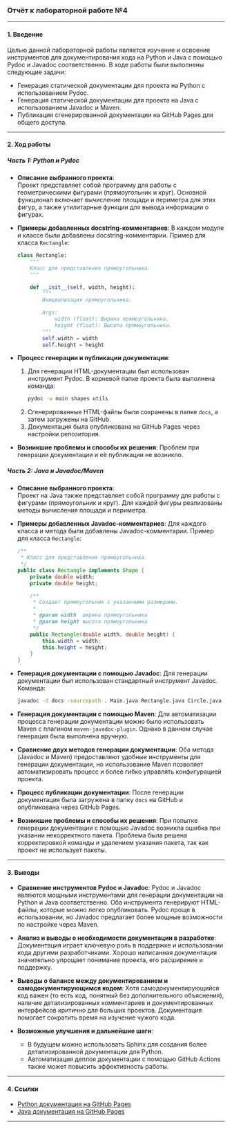 ### Отчёт к лабораторной работе №4

---

#### 1. Введение
Целью данной лабораторной работы является изучение и освоение инструментов для документирования кода на Python и Java с помощью Pydoc и Javadoc соответственно. В ходе работы были выполнены следующие задачи:
- Генерация статической документации для проекта на Python с использованием Pydoc.
- Генерация статической документации для проекта на Java с использованием Javadoc и Maven.
- Публикация сгенерированной документации на GitHub Pages для общего доступа.

---

#### 2. Ход работы

##### Часть 1: Python и Pydoc

- **Описание выбранного проекта**:  
  Проект представляет собой программу для работы с геометрическими фигурами (прямоугольник и круг). Основной функционал включает вычисление площади и периметра для этих фигур, а также утилитарные функции для вывода информации о фигурах.

- **Примеры добавленных docstring-комментариев**:
  В каждом модуле и классе были добавлены docstring-комментарии. Пример для класса `Rectangle`:
  ```python
  class Rectangle:
      """
      Класс для представления прямоугольника.
      """

      def __init__(self, width, height):
          """
          Инициализация прямоугольника.

          Args:
              width (float): Ширина прямоугольника.
              height (float): Высота прямоугольника.
          """
          self.width = width
          self.height = height
  ```

- **Процесс генерации и публикации документации**:
  1. Для генерации HTML-документации был использован инструмент Pydoc. В корневой папке проекта была выполнена команда:
     ```bash
     pydoc -w main shapes utils
     ```
  2. Сгенерированные HTML-файлы были сохранены в папке `docs`, а затем загружены на GitHub.
  3. Документация была опубликована на GitHub Pages через настройки репозитория.

- **Возникшие проблемы и способы их решения**:
  Проблем при генерации документации и её публикации не возникло.

##### Часть 2: Java и Javadoc/Maven

- **Описание выбранного проекта**:  
  Проект на Java также представляет собой программу для работы с фигурами (прямоугольник и круг). Для каждой фигуры реализованы методы вычисления площади и периметра.

- **Примеры добавленных Javadoc-комментариев**:
  Для каждого класса и метода были добавлены Javadoc-комментарии. Пример для класса `Rectangle`:
  ```java
  /**
   * Класс для представления прямоугольника.
   */
  public class Rectangle implements Shape {
      private double width;
      private double height;

      /**
       * Создает прямоугольник с указанными размерами.
       *
       * @param width  ширина прямоугольника
       * @param height высота прямоугольника
       */
      public Rectangle(double width, double height) {
          this.width = width;
          this.height = height;
      }
  }
  ```

- **Генерация документации с помощью Javadoc**:
  Для генерации документации был использован стандартный инструмент Javadoc. Команда:
  ```bash
  javadoc -d docs -sourcepath . Main.java Rectangle.java Circle.java Shape.java
  ```

- **Генерация документации с помощью Maven**:
  Для автоматизации процесса генерации документации можно было использовать Maven с плагином `maven-javadoc-plugin`. Однако в данном случае генерация была выполнена вручную.

- **Сравнение двух методов генерации документации**:
  Оба метода (Javadoc и Maven) предоставляют удобные инструменты для генерации документации, но использование Maven позволяет автоматизировать процесс и более гибко управлять конфигурацией проекта.

- **Процесс публикации документации**:
  После генерации документация была загружена в папку `docs` на GitHub и опубликована через GitHub Pages.

- **Возникшие проблемы и способы их решения**:
  При попытке генерации документации с помощью Javadoc возникла ошибка при указании некорректного пакета. Проблема была решена корректировкой команды и удалением указания пакета, так как проект не использует пакеты.

---

#### 3. Выводы

- **Сравнение инструментов Pydoc и Javadoc**:
  Pydoc и Javadoc являются мощными инструментами для генерации документации на Python и Java соответственно. Оба инструмента генерируют HTML-файлы, которые можно легко опубликовать. Pydoc проще в использовании, но Javadoc предлагает более мощные возможности по настройке через Maven.

- **Анализ и выводы о необходимости документации в разработке**:
  Документация играет ключевую роль в поддержке и использовании кода другими разработчиками. Хорошо написанная документация значительно упрощает понимание проекта, его расширение и поддержку.

- **Выводы о балансе между документированием и самодокументирующимся кодом**:
  Хотя самодокументирующийся код важен (то есть код, понятный без дополнительного объяснения), наличие детализированных комментариев и документированных интерфейсов критично для больших проектов. Документация помогает сократить время на изучение чужого кода.

- **Возможные улучшения и дальнейшие шаги**:
  - В будущем можно использовать Sphinx для создания более детализированной документации для Python.
  - Автоматизация деплоя документации с помощью GitHub Actions также может повысить эффективность работы.

---

#### 4. Ссылки
- [Python документация на GitHub Pages](https://fuquyoma.github.io/DocPy/)
- [Java документация на GitHub Pages](https://fuquyoma.github.io/JavaDoc/package-summary.html)

--- 

